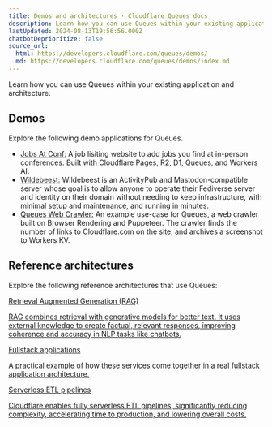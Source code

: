 ```yaml
---
title: Demos and architectures · Cloudflare Queues docs
description: Learn how you can use Queues within your existing application and architecture.
lastUpdated: 2024-08-13T19:56:56.000Z
chatbotDeprioritize: false
source_url:
  html: https://developers.cloudflare.com/queues/demos/
  md: https://developers.cloudflare.com/queues/demos/index.md
---
```


Learn how you can use Queues within your existing application and architecture.

## Demos

Explore the following demo applications for Queues.

* [Jobs At Conf:](https://github.com/harshil1712/jobs-at-conf-demo) A job lisiting website to add jobs you find at in-person conferences. Built with Cloudflare Pages, R2, D1, Queues, and Workers AI.
* [Wildebeest:](https://github.com/cloudflare/wildebeest) Wildebeest is an ActivityPub and Mastodon-compatible server whose goal is to allow anyone to operate their Fediverse server and identity on their domain without needing to keep infrastructure, with minimal setup and maintenance, and running in minutes.
* [Queues Web Crawler:](https://github.com/cloudflare/queues-web-crawler) An example use-case for Queues, a web crawler built on Browser Rendering and Puppeteer. The crawler finds the number of links to Cloudflare.com on the site, and archives a screenshot to Workers KV.

## Reference architectures

Explore the following reference architectures that use Queues:

[Retrieval Augmented Generation (RAG)](https://developers.cloudflare.com/reference-architecture/diagrams/ai/ai-rag/)

[RAG combines retrieval with generative models for better text. It uses external knowledge to create factual, relevant responses, improving coherence and accuracy in NLP tasks like chatbots.](https://developers.cloudflare.com/reference-architecture/diagrams/ai/ai-rag/)

[Fullstack applications](https://developers.cloudflare.com/reference-architecture/diagrams/serverless/fullstack-application/)

[A practical example of how these services come together in a real fullstack application architecture.](https://developers.cloudflare.com/reference-architecture/diagrams/serverless/fullstack-application/)

[Serverless ETL pipelines](https://developers.cloudflare.com/reference-architecture/diagrams/serverless/serverless-etl/)

[Cloudflare enables fully serverless ETL pipelines, significantly reducing complexity, accelerating time to production, and lowering overall costs.](https://developers.cloudflare.com/reference-architecture/diagrams/serverless/serverless-etl/)
